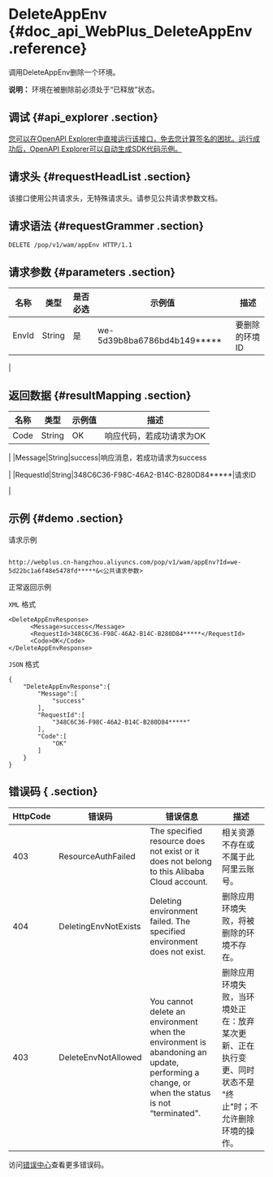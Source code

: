 # DeleteAppEnv {#doc_api_WebPlus_DeleteAppEnv .reference}

调用DeleteAppEnv删除一个环境。

**说明：** 环境在被删除前必须处于“已释放”状态。

## 调试 {#api_explorer .section}

[您可以在OpenAPI Explorer中直接运行该接口，免去您计算签名的困扰。运行成功后，OpenAPI Explorer可以自动生成SDK代码示例。](https://api.aliyun.com/#product=WebPlus&api=DeleteAppEnv&type=ROA&version=2019-03-20)

## 请求头 {#requestHeadList .section}

该接口使用公共请求头，无特殊请求头。请参见公共请求参数文档。

## 请求语法 {#requestGrammer .section}

```
DELETE /pop/v1/wam/appEnv HTTP/1.1
```

## 请求参数 {#parameters .section}

|名称|类型|是否必选|示例值|描述|
|--|--|----|---|--|
|EnvId|String|是|we-5d39b8ba6786bd4b149\*\*\*\*\*|要删除的环境ID

 |

## 返回数据 {#resultMapping .section}

|名称|类型|示例值|描述|
|--|--|---|--|
|Code|String|OK|响应代码，若成功请求为OK

 |
|Message|String|success|响应消息，若成功请求为success

 |
|RequestId|String|348C6C36-F98C-46A2-B14C-B280D84\*\*\*\*\*|请求ID

 |

## 示例 {#demo .section}

请求示例

``` {#request_demo}

http://webplus.cn-hangzhou.aliyuncs.com/pop/v1/wam/appEnv?Id=we-5d22bc1a6f48e5478fd*****&<公共请求参数>

```

正常返回示例

`XML` 格式

``` {#xml_return_success_demo}
<DeleteAppEnvResponse>
      <Message>success</Message>
      <RequestId>348C6C36-F98C-46A2-B14C-B280D84*****</RequestId>
      <Code>OK</Code>
</DeleteAppEnvResponse>
```

`JSON` 格式

``` {#json_return_success_demo}
{
	"DeleteAppEnvResponse":{
		"Message":[
			"success"
		],
		"RequestId":[
			"348C6C36-F98C-46A2-B14C-B280D84*****"
		],
		"Code":[
			"OK"
		]
	}
}
```

## 错误码 { .section}

|HttpCode|错误码|错误信息|描述|
|--------|---|----|--|
|403|ResourceAuthFailed|The specified resource does not exist or it does not belong to this Alibaba Cloud account.|相关资源不存在或不属于此阿里云账号。|
|404|DeletingEnvNotExists|Deleting environment failed. The specified environment does not exist.|删除应用环境失败，将被删除的环境不存在。|
|403|DeleteEnvNotAllowed|You cannot delete an environment when the environment is abandoning an update, performing a change, or when the status is not “terminated".|删除应用环境失败，当环境处正在：放弃某次更新、正在执行变更、同时状态不是 "终止"时；不允许删除环境的操作。|

访问[错误中心](https://error-center.aliyun.com/status/product/WebPlus)查看更多错误码。

